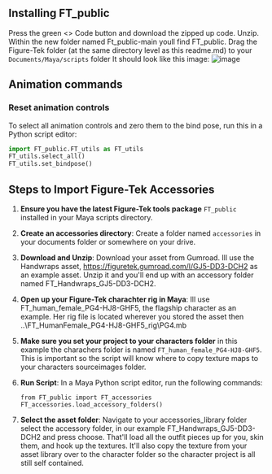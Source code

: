 
##  **Installing FT_public**
Press the green <> Code button and download the zipped up code. Unzip. Within the new folder named Ft_public-main youll find FT_public. Drag the Figure-Tek folder (at the same directory level as this readme.md) to  your `Documents/Maya/scripts` folder
It should look like this image:
![image](https://github.com/FigureTekStudios/FT_public/assets/9369366/d34fd0f7-5b58-4b3a-9ea7-d71f2844af6b)


## Animation commands
###  Reset animation controls
To select all animation controls and zero them to the bind pose, run this in a Python script editor:

```python
import FT_public.FT_utils as FT_utils
FT_utils.select_all()
FT_utils.set_bindpose()
```

## Steps to Import Figure-Tek Accessories
1. **Ensure you have the latest Figure-Tek tools package** `FT_public` installed in your Maya scripts directory.

2.  **Create an accessories directory**: Create a folder named `accessories` in your documents folder or somewhere on your drive. 

3. **Download and Unzip**: Download your asset from Gumroad. Ill use the Handwraps asset, https://figuretek.gumroad.com/l/GJ5-DD3-DCH2 as an example asset. Unzip it and you'll end up with an accessory folder named FT_Handwraps_GJ5-DD3-DCH2.

4. **Open up your Figure-Tek charachter rig in Maya**: Ill use FT_human_female_PG4-HJ8-GHF5, the flagship character as an example. Her rig file is located wherever you stored the asset then ..\FT_HumanFemale_PG4-HJ8-GHF5\_rig\PG4.mb
      
5. **Make sure you set your project to your characters folder** in this example the charachers folder is named `FT_human_female_PG4-HJ8-GHF5`. This is important so the script will know where to           copy texture maps to your characters sourceimages folder.

4. **Run Script**: In a Maya Python script editor, run the following commands:
      ```
      from FT_public import FT_accessories
      FT_accessories.load_accessory_folders()
      ```
5. **Select the asset folder**: Navigate to your accessories_library folder select the accessory folder, in our example 
FT_Handwraps_GJ5-DD3-DCH2 and press choose.   That'll load all the outfit pieces up for you, skin them, and hook up the textures. It'll also copy the texture from your asset library over to the character folder so the character project is all still self contained. 

